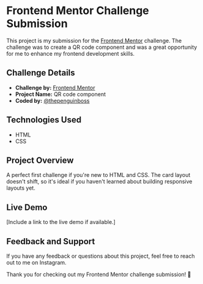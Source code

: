 # Frontend Mentor Challenge Submission

This project is my submission for the [Frontend Mentor]([https://www.frontendmentor.io?ref=challenge](https://www.frontendmentor.io/challenges/qr-code-component-iux_sIO_H)) challenge. The challenge was to create a QR code component and was a great opportunity for me to enhance my frontend development skills.

## Challenge Details

- **Challenge by:** [Frontend Mentor](https://www.frontendmentor.io?ref=challenge)
- **Project Name:** QR code component
- **Coded by:** [@thepenguinboss](https://www.instagram.com/thepenguinboss)

## Technologies Used

- HTML
- CSS

## Project Overview

A perfect first challenge if you're new to HTML and CSS. The card layout doesn't shift, so it's ideal if you haven't learned about building responsive layouts yet.

## Live Demo

[Include a link to the live demo if available.]

## Feedback and Support
If you have any feedback or questions about this project, feel free to reach out to me on Instagram.

Thank you for checking out my Frontend Mentor challenge submission! 🚀
